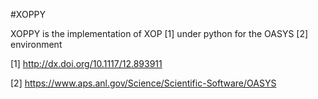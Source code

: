 #XOPPY

XOPPY is the implementation of XOP [1] under python for the OASYS [2] environment

[1] http://dx.doi.org/10.1117/12.893911

[2] https://www.aps.anl.gov/Science/Scientific-Software/OASYS
